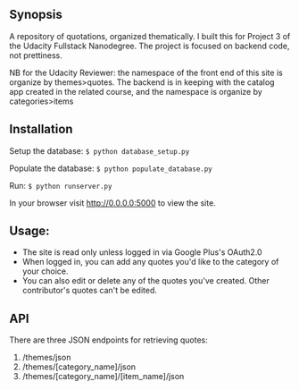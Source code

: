 ## Synopsis

A repository of quotations, organized thematically. I built this for Project 3 of the Udacity Fullstack Nanodegree. The project is focused on backend code, not prettiness. 

NB for the Udacity Reviewer: the namespace of the front end of this site is organize by themes>quotes. The backend is in keeping with the catalog app created in the related course, and the namespace is organize by categories>items

## Installation

Setup the database:
`$ python database_setup.py`

Populate the database:
`$ python populate_database.py`

Run: 
`$ python runserver.py` 

In your browser visit http://0.0.0.0:5000 to view the site. 

## Usage:

- The site is read only unless logged in via Google Plus's OAuth2.0
- When logged in, you can add any quotes you'd like to the category of your choice. 
- You can also edit or delete any of the quotes you've created. Other contributor's quotes can't be edited. 

## API

There are three JSON endpoints for retrieving quotes:

1. /themes/json
2. /themes/[category_name]/json
3. /themes/[category_name]/[item_name]/json